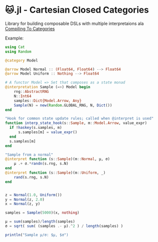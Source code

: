 # 🐱.jl - Cartesian Closed Categories

Library for building composable DSLs with multiple interpretaions ala [Compiling To Categories](http://conal.net/papers/compiling-to-categories)

Example:

```julia
using Cat
using Random

@category Model

@arrow Model Normal :: (Float64, Float64) --> Float64
@arrow Model Uniform :: Nothing --> Float64

# A functor Model => Set that composes as a state monad
@interpretation Sample (=>) Model begin
    rng::AbstractRNG
    N::Int64
    samples::Dict{Model.Arrow, Any}
    Sample(N) = new(Random.GLOBAL_RNG, N, Dict())
end

"Hook for common state update rules; called when @interpret is used"
function interp_state_hook(s::Sample, m::Model.Arrow, value_expr)
  if !haskey(s.samples, m)
      s.samples[m] = value_expr()
  end
  s.samples[m]
end

"Sample from a normal"
@interpret function (s::Sample)(m::Normal, μ, σ)
    μ .+ σ.*randn(s.rng, s.N)
end
@interpret function (s::Sample)(m::Uniform, _)
    rand(s.rng, s.N)
end


z = Normal(1.0, Uniform())
y = Normal(z, 2.0)
x = Normal(z, y)

samples = Sample(5000)(x, nothing)

μ = sum(samples)/length(samples)
σ = sqrt( sum( (samples .- μ).^2 ) / length(samples) )

println("Sample μ/σ: $μ, $σ")
```
